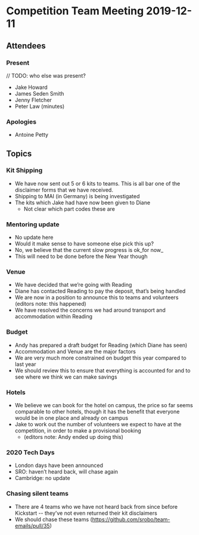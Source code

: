 # Competition Team Meeting 2019-12-11

## Attendees

### Present

// TODO: who else was present?
- Jake Howard
- James Seden Smith
- Jenny Fletcher
- Peter Law (minutes)

### Apologies

- Antoine Petty

## Topics

### Kit Shipping

 * We have now sent out 5 or 6 kits to teams. This is all bar one of the disclaimer forms that we have received.
 * Shipping to MAI (in Germany) is being investigated
 * The kits which Jake had have now been given to Diane
   * Not clear which part codes these are

### Mentoring update

 * No update here
 * Would it make sense to have someone else pick this up?
 * No, we believe that the current slow progress is ok_for now_
 * This will need to be done before the New Year though

### Venue

 * We have decided that we’re going with Reading
 * Diane has contacted Reading to pay the deposit, that’s being handled
 * We are now in a position to announce this to teams and volunteers (editors note: this happened)
 * We have resolved the concerns we had around transport and accommodation within Reading

### Budget

 * Andy has prepared a draft budget for Reading (which Diane has seen)
 * Accommodation and Venue are the major factors
 * We are very much more constrained on budget this year compared to last year
 * We should review this to ensure that everything is accounted for and to see where we think we can make savings

### Hotels

 * We believe we can book for the hotel on campus, the price so far seems comparable to other hotels, though it has the benefit that everyone would be in one place and already on campus
 * Jake to work out the number of volunteers we expect to have at the competition, in order to make a provisional booking
   * (editors note: Andy ended up doing this)

### 2020 Tech Days

 * London days have been announced
 * SRO: haven’t heard back, will chase again
 * Cambridge: no update

### Chasing silent teams

 * There are 4 teams who we have not heard back from since before Kickstart -- they’ve not even returned their kit disclaimers
 * We should chase these teams (<https://github.com/srobo/team-emails/pull/35>)
